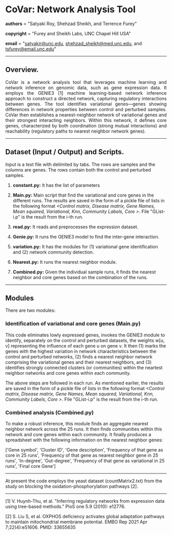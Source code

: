 # CoVar: Network Analysis Tool

__authors__ = "Satyaki Roy, Shehzad Sheikh, and Terrence Furey"

__copyright__ = "Furey and Sheikh Labs, UNC Chapel Hill USA"

__email__ = "satyakir@unc.edu, shehzad_sheikh@med.unc.edu, and tsfurey@email.unc.edu"


----------------------------------------------------------------------------------------------------------------------------------------



## Overview.
<p align="justify"> CoVar is a network analysis tool that leverages machine learning and network inference on genomic data, such as gene expression data. It employs the GENIE3 [1] machine learning-based network inference approach to construct a directed network, capturing regulatory interactions between genes. The tool identifies variational genes—genes showing differences in network properties between control and perturbed samples. CoVar then establishes a nearest-neighbor network of variational genes and their strongest interacting neighbors. Within this network, it defines core genes, characterized by both coordination (strong mutual interactions) and reachability (regulatory paths to nearest neighbor network genes). </p>



----------------------------------------------------------------------------------------------------------------------------------------





## Dataset (Input / Output) and Scripts.

Input is a text file with delimited by tabs. The rows are samples and the columns are genes. The rows contain both the control and perturbed samples. 

1. **constant.py:**     It has the list of parameters

2. **Main.py:**         Main script that find the variational and core genes in the different runs. The results are saved in the form of a pickle file of lists in                           the following format *<Control matrix, Disease matrix, Gene Names, Mean squared, Variational, Knn, Community Labels, Core >*. File                                   "GList-i.p" is the result from the i-th run.

3. **read.py:**         It reads and preprocesses the expression dataset.

4. **Genie.py:**        It runs the GENIE3 model to find the inter-gene interaction.

5. **variation.py:**    It has the modules for (1) variational gene identification and (2) network community detection.

6. **Nearest.py:**      It runs the nearest neighbor module.

7. **Combined.py:**     Given the individual sample runs, it finds the nearest neighbor and core genes based on the combination of the runs.


----------------------------------------------------------------------------------------------------------------------------------------





## Modules
There are two modules:

### Identification of variational and core genes (Main.py)

This code eliminates lowly expressed genes, invokes the GENIE3 module to identify, separately on the control and perturbed datasets, the weights w[u, v] representing the influence of each gene u on gene v. It then (1) marks the genes with the highest variation in network characteristics between the control and perturbed networks, (2) finds a nearest neighbor network comprising the variational genes and their nearest neighbors, and (3) identifies strongly connected clusters (or communities) within the neartest neighbor networks and core genes within each community.

The above steps are followed in each run. As mentioned earlier, the results are saved in the form of a pickle file of lists in the following format *<Control matrix, Disease matrix, Gene Names, Mean squared, Variational, Knn, Community Labels, Core >*. File "GList-i.p" is the result from the i-th run.

### Combined analysis (Combined.py)

To make a robust inference, this module finds an aggregate nearest neighbor network across the 25 runs. It then finds communities within this network and core genes within each community. It finally produces a spreadsheet with the following information on the nearest neighbor genes: 

['Gene symbol', 'Cluster ID', 'Gene description', 'Frequency of that gene as core in 25 runs', 'Frequency of that gene as nearest neighbor gene in 25 runs', 
 'In-degree', 'Out-degree', 'Frequency of that gene as variational in 25 runs', 'Final core Gene']

----------------------------------------------------------------------------------------------------------------------------------------

At present the code employs the yeast dataset (countMatrix2.txt) from the study on blocking the oxidation-phosphorylation pathways [2]. 

----------------------------------------------------------------------------------------------------------------------------------------


[1] V. Huynh-Thu, et al. "Inferring regulatory networks from expression data using tree-based methods." PloS one 5.9 (2010): e12776.

[2] S. Liu S, et al. OXPHOS deficiency activates global adaptation pathways to maintain mitochondrial membrane potential. EMBO Rep 2021 Apr 7;22(4):e51606. PMID: 33655635
